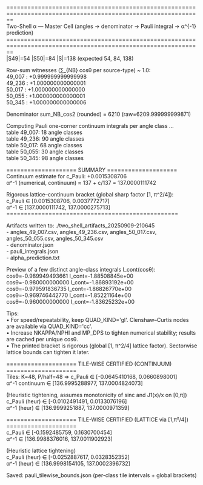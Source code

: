 \==============================================================================================================  
Two-Shell α — Master Cell (angles → denominator → Pauli integral → α^{-1} prediction)  
\==============================================================================================================  
|S49|=54  |S50|=84  |S|=138  (expected 54, 84, 138\)

Row-sum witnesses (∑\_{NB} cosθ per source-type) \~ 1.0:  
  49\_007   : \+0.999999999999998  
  49\_236   : \+1.000000000000001  
  50\_017   : \+1.000000000000000  
  50\_055   : \+1.000000000000001  
  50\_345   : \+1.000000000000006

Denominator sum\_NB\_cos2  (rounded) \= 6210  (raw=6209.999999999871)

Computing Pauli one-corner continuum integrals per angle class ...  
  table 49\_007: 18 angle classes  
  table 49\_236: 90 angle classes  
  table 50\_017: 68 angle classes  
  table 50\_055: 30 angle classes  
  table 50\_345: 98 angle classes

\==================== SUMMARY \====================  
Continuum estimate for c\_Pauli: \+0.0015308706  
α^-1 (numerical, continuum)  ≈ 137 \+ c/137 \= 137.0000111742

Rigorous lattice–continuum bracket (global sharp factor \[1, π^2/4\]):  
 c\_Pauli ∈ \[0.0015308706, 0.0037772717\]  
 α^-1  ∈ \[137.0000111742, 137.0000275713\]  
\=================================================

Artifacts written to: ./two\_shell\_artifacts\_20250909-210645  
 \- angles\_49\_007.csv, angles\_49\_236.csv, angles\_50\_017.csv, angles\_50\_055.csv, angles\_50\_345.csv  
 \- denominator.json  
 \- pauli\_integrals.json  
 \- alpha\_prediction.txt

Preview of a few distinct angle-class integrals I\_cont(cosθ):  
  cosθ=-0.989949493661  I\_cont=-1.88508845e+00  
  cosθ=-0.980000000000  I\_cont=-1.86893192e+00  
  cosθ=-0.979591836735  I\_cont=-1.86826770e+00  
  cosθ=-0.969746442770  I\_cont=-1.85221164e+00  
  cosθ=-0.960000000000  I\_cont=-1.83625232e+00

Tips:  
  • For speed/repeatability, keep QUAD\_KIND='gl'. Clenshaw–Curtis nodes are available via QUAD\_KIND='cc'.  
  • Increase NKAPPA/NPHI and MP\_DPS to tighten numerical stability; results are cached per unique cosθ.  
  • The printed bracket is rigorous (global \[1, π^2/4\] lattice factor). Sectorwise lattice bounds can tighten it later.

\==================== TILE-WISE CERTIFIED (CONTINUUM) \====================  
Tiles: K=48, P/half=48  ⇒  c\_Pauli ∈ \[-0.0645410168, 0.0660898001\]  
α^-1 continuum ∈ \[136.9995288977, 137.0004824073\]

(Heuristic tightening, assumes monotonicity of sinc and J1(x)/x on \[0,π\])  
c\_Pauli (heur) ∈ \[-0.0102491491, 0.0133076196\]  
α^-1   (heur) ∈ \[136.9999251887, 137.0000971359\]

\==================== TILE-WISE CERTIFIED (LATTICE via \[1,π²/4\]) \====================  
c\_Pauli ∈ \[-0.1592485759, 0.1630700454\]  
α^-1   ∈ \[136.9988376016, 137.0011902923\]

(Heuristic lattice tightening)  
c\_Pauli (heur) ∈ \[-0.0252887617, 0.0328352352\]  
α^-1   (heur) ∈ \[136.9998154105, 137.0002396732\]

Saved: pauli\_tilewise\_bounds.json  (per-class tile intervals \+ global brackets)